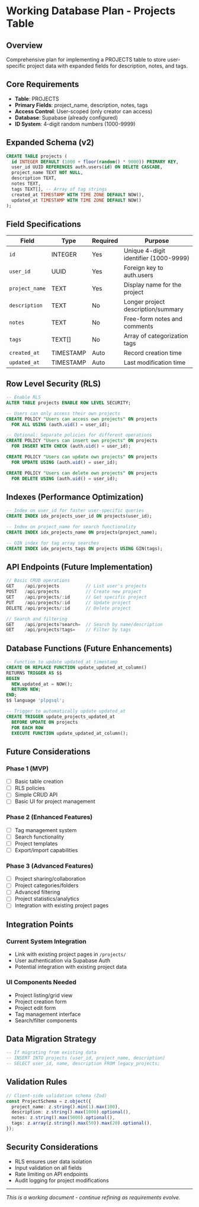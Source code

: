 # Working Database Plan - Projects Table

## Overview

Comprehensive plan for implementing a PROJECTS table to store user-specific project data with expanded fields for description, notes, and tags.

## Core Requirements

- **Table**: PROJECTS
- **Primary Fields**: project_name, description, notes, tags
- **Access Control**: User-scoped (only creator can access)
- **Database**: Supabase (already configured)
- **ID System**: 4-digit random numbers (1000-9999)

## Expanded Schema (v2)

```sql
CREATE TABLE projects (
  id INTEGER DEFAULT (1000 + floor(random() * 9000)) PRIMARY KEY,
  user_id UUID REFERENCES auth.users(id) ON DELETE CASCADE,
  project_name TEXT NOT NULL,
  description TEXT,
  notes TEXT,
  tags TEXT[], -- Array of tag strings
  created_at TIMESTAMP WITH TIME ZONE DEFAULT NOW(),
  updated_at TIMESTAMP WITH TIME ZONE DEFAULT NOW()
);
```

## Field Specifications

| Field          | Type      | Required | Purpose                               |
| -------------- | --------- | -------- | ------------------------------------- |
| `id`           | INTEGER   | Yes      | Unique 4-digit identifier (1000-9999) |
| `user_id`      | UUID      | Yes      | Foreign key to auth.users             |
| `project_name` | TEXT      | Yes      | Display name for the project          |
| `description`  | TEXT      | No       | Longer project description/summary    |
| `notes`        | TEXT      | No       | Free-form notes and comments          |
| `tags`         | TEXT[]    | No       | Array of categorization tags          |
| `created_at`   | TIMESTAMP | Auto     | Record creation time                  |
| `updated_at`   | TIMESTAMP | Auto     | Last modification time                |

## Row Level Security (RLS)

```sql
-- Enable RLS
ALTER TABLE projects ENABLE ROW LEVEL SECURITY;

-- Users can only access their own projects
CREATE POLICY "Users can access own projects" ON projects
  FOR ALL USING (auth.uid() = user_id);

-- Optional: Separate policies for different operations
CREATE POLICY "Users can insert own projects" ON projects
  FOR INSERT WITH CHECK (auth.uid() = user_id);

CREATE POLICY "Users can update own projects" ON projects
  FOR UPDATE USING (auth.uid() = user_id);

CREATE POLICY "Users can delete own projects" ON projects
  FOR DELETE USING (auth.uid() = user_id);
```

## Indexes (Performance Optimization)

```sql
-- Index on user_id for faster user-specific queries
CREATE INDEX idx_projects_user_id ON projects(user_id);

-- Index on project_name for search functionality
CREATE INDEX idx_projects_name ON projects(project_name);

-- GIN index for tag array searches
CREATE INDEX idx_projects_tags ON projects USING GIN(tags);
```

## API Endpoints (Future Implementation)

```typescript
// Basic CRUD operations
GET    /api/projects          // List user's projects
POST   /api/projects          // Create new project
GET    /api/projects/:id      // Get specific project
PUT    /api/projects/:id      // Update project
DELETE /api/projects/:id      // Delete project

// Search and filtering
GET    /api/projects?search=  // Search by name/description
GET    /api/projects?tags=    // Filter by tags
```

## Database Functions (Future Enhancements)

```sql
-- Function to update updated_at timestamp
CREATE OR REPLACE FUNCTION update_updated_at_column()
RETURNS TRIGGER AS $$
BEGIN
  NEW.updated_at = NOW();
  RETURN NEW;
END;
$$ language 'plpgsql';

-- Trigger to automatically update updated_at
CREATE TRIGGER update_projects_updated_at
  BEFORE UPDATE ON projects
  FOR EACH ROW
  EXECUTE FUNCTION update_updated_at_column();
```

## Future Considerations

### Phase 1 (MVP)

- [ ] Basic table creation
- [ ] RLS policies
- [ ] Simple CRUD API
- [ ] Basic UI for project management

### Phase 2 (Enhanced Features)

- [ ] Tag management system
- [ ] Search functionality
- [ ] Project templates
- [ ] Export/import capabilities

### Phase 3 (Advanced Features)

- [ ] Project sharing/collaboration
- [ ] Project categories/folders
- [ ] Advanced filtering
- [ ] Project statistics/analytics
- [ ] Integration with existing project pages

## Integration Points

### Current System Integration

- Link with existing project pages in `/projects/`
- User authentication via Supabase Auth
- Potential integration with existing project data

### UI Components Needed

- Project listing/grid view
- Project creation form
- Project edit form
- Tag management interface
- Search/filter components

## Data Migration Strategy

```sql
-- If migrating from existing data
-- INSERT INTO projects (user_id, project_name, description)
-- SELECT user_id, name, description FROM legacy_projects;
```

## Validation Rules

```typescript
// Client-side validation schema (Zod)
const ProjectSchema = z.object({
  project_name: z.string().min(1).max(100),
  description: z.string().max(1000).optional(),
  notes: z.string().max(5000).optional(),
  tags: z.array(z.string().max(50)).max(20).optional(),
});
```

## Security Considerations

- RLS ensures user data isolation
- Input validation on all fields
- Rate limiting on API endpoints
- Audit logging for project modifications

---

_This is a working document - continue refining as requirements evolve._
